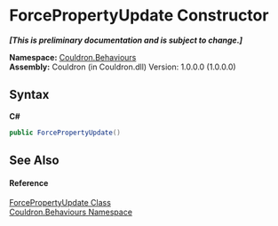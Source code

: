 # ForcePropertyUpdate Constructor 
 _**\[This is preliminary documentation and is subject to change.\]**_

**Namespace:**&nbsp;<a href="N_Couldron_Behaviours">Couldron.Behaviours</a><br />**Assembly:**&nbsp;Couldron (in Couldron.dll) Version: 1.0.0.0 (1.0.0.0)

## Syntax

**C#**<br />
``` C#
public ForcePropertyUpdate()
```


## See Also


#### Reference
<a href="T_Couldron_Behaviours_ForcePropertyUpdate">ForcePropertyUpdate Class</a><br /><a href="N_Couldron_Behaviours">Couldron.Behaviours Namespace</a><br />
